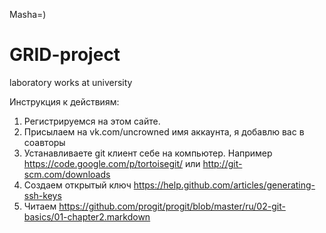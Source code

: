 Masha=)

GRID-project
============
laboratory works at university

Инструкция к действиям:
  1) Регистрируемся на этом сайте.
  2) Присылаем на vk.com/uncrowned имя аккаунта, я добавлю вас в соавторы
  3) Устанавливаете git клиент себе на компьютер. 
    Например https://code.google.com/p/tortoisegit/ или http://git-scm.com/downloads
  4) Создаем открытый ключ https://help.github.com/articles/generating-ssh-keys
  5) Читаем https://github.com/progit/progit/blob/master/ru/02-git-basics/01-chapter2.markdown
